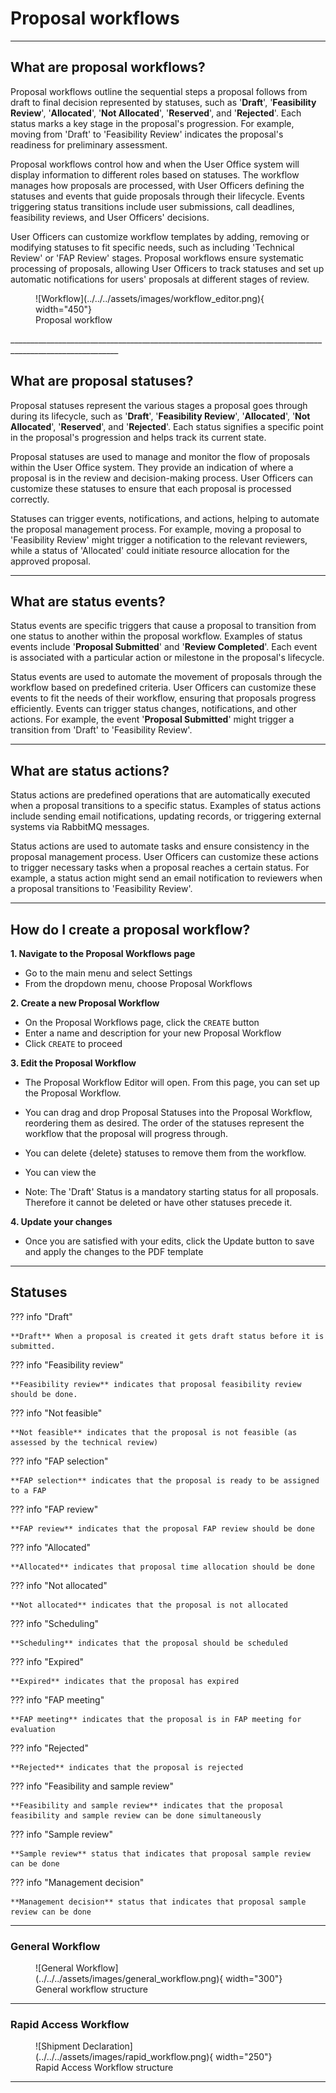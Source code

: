 # Proposal workflows

_________________________________________________________________________________________________________

## What are proposal workflows?

Proposal workflows outline the sequential steps a proposal follows from draft to final decision represented by statuses, such as '**Draft**', '**Feasibility Review**', '**Allocated**', '**Not Allocated**', '**Reserved**', and '**Rejected**'. Each status marks a key stage in the proposal's progression. For example, moving from 'Draft' to 'Feasibility Review' indicates the proposal's readiness for preliminary assessment. 

Proposal workflows control how and when the User Office system will display information to different roles based on statuses. The workflow manages how proposals are processed, with User Officers defining the statuses and events that guide proposals through their lifecycle. Events triggering status transitions include user submissions, call deadlines, feasibility reviews, and User Officers' decisions. 

User Officers can customize workflow templates by adding, removing or modifying statuses to fit specific needs, such as including 'Technical Review' or 'FAP Review' stages. Proposal workflows ensure systematic processing of proposals, allowing User Officers to track statuses and set up automatic notifications for users' proposals at different stages of review.
    
<figure markdown="span">  
        ![Workflow](../../../assets/images/workflow_editor.png){ width="450"}
        <figcaption>Proposal workflow</figcaption>
    </figure>
_________________________________________________________________________________________________________

## What are proposal statuses?

Proposal statuses represent the various stages a proposal goes through during its lifecycle, such as '**Draft**', '**Feasibility Review**', '**Allocated**', '**Not Allocated**', '**Reserved**', and '**Rejected**'. Each status signifies a specific point in the proposal's progression and helps track its current state.

Proposal statuses are used to manage and monitor the flow of proposals within the User Office system. They provide an indication of where a proposal is in the review and decision-making process. User Officers can customize these statuses to ensure that each proposal is processed correctly. 

Statuses can trigger events, notifications, and actions, helping to automate the proposal management process. For example, moving a proposal to 'Feasibility Review' might trigger a notification to the relevant reviewers, while a status of 'Allocated' could initiate resource allocation for the approved proposal.

_________________________________________________________________________________________________________

## What are status events?

Status events are specific triggers that cause a proposal to transition from one status to another within the proposal workflow. Examples of status events include '**Proposal Submitted**' and '**Review Completed**'. Each event is associated with a particular action or milestone in the proposal's lifecycle.

Status events are used to automate the movement of proposals through the workflow based on predefined criteria. User Officers can customize these events to fit the needs of their workflow, ensuring that proposals progress efficiently. Events can trigger status changes, notifications, and other actions. For example, the event '**Proposal Submitted**' might trigger a transition from 'Draft' to 'Feasibility Review'.

_________________________________________________________________________________________________________

## What are status actions?

Status actions are predefined operations that are automatically executed when a proposal transitions to a specific status. Examples of status actions include sending email notifications, updating records, or triggering external systems via RabbitMQ messages.

Status actions are used to automate tasks and ensure consistency in the proposal management process. User Officers can customize these actions to trigger necessary tasks when a proposal reaches a certain status. For example, a status action might send an email notification to reviewers when a proposal transitions to 'Feasibility Review'.

_____________________________________________________________________________________________________

## How do I create a proposal workflow?

**1. Navigate to the Proposal Workflows page**

* Go to the main menu and select Settings
* From the dropdown menu, choose Proposal Workflows

**2. Create a new Proposal Workflow**

* On the Proposal Workflows page, click the `CREATE` button
* Enter a name and description for your new Proposal Workflow
* Click `CREATE` to proceed

**3. Edit the Proposal Workflow**

* The Proposal Workflow Editor will open. From this page, you can set up the Proposal Workflow.
* You can drag and drop Proposal Statuses into the Proposal Workflow, reordering them as desired. The order of the statuses represent the workflow that the proposal will progress through. 
* You can delete {delete} statuses to remove them from the workflow.
* You can view the 


* Note: The 'Draft' Status is a mandatory starting status for all proposals. Therefore it cannot be deleted or have other statuses precede it. 

**4. Update your changes**

* Once you are satisfied with your edits, click the Update button to save and apply the changes to the PDF template

_________________________________________________________________________________________________________

## Statuses

??? info "Draft" 

    **Draft** When a proposal is created it gets draft status before it is submitted.

??? info "Feasibility review" 

    **Feasibility review** indicates that proposal feasibility review should be done.

??? info "Not feasible" 

    **Not feasible** indicates that the proposal is not feasible (as assessed by the technical review)

??? info "FAP selection" 

    **FAP selection** indicates that the proposal is ready to be assigned to a FAP

??? info "FAP review" 

    **FAP review** indicates that the proposal FAP review should be done

??? info "Allocated" 

    **Allocated** indicates that proposal time allocation should be done

??? info "Not allocated" 

    **Not allocated** indicates that the proposal is not allocated

??? info "Scheduling" 

    **Scheduling** indicates that the proposal should be scheduled

??? info "Expired" 

    **Expired** indicates that the proposal has expired

??? info "FAP meeting" 

    **FAP meeting** indicates that the proposal is in FAP meeting for evaluation

??? info "Rejected" 

    **Rejected** indicates that the proposal is rejected

??? info "Feasibility and sample review" 

    **Feasibility and sample review** indicates that the proposal feasibility and sample review can be done simultaneously

??? info "Sample review" 

    **Sample review** status that indicates that proposal sample review can be done

??? info "Management decision" 

    **Management decision** status that indicates that proposal sample review can be done

_________________________________________________________________________________________________________

### General Workflow

<figure markdown="span">  
        ![General Workflow](../../../assets/images/general_workflow.png){ width="300"}
        <figcaption>General workflow structure</figcaption>
    </figure>

_________________________________________________________________________________________________________

### **Rapid Access Workflow**

<figure markdown="span">  
        ![Shipment Declaration](../../../assets/images/rapid_workflow.png){ width="250"}
        <figcaption>Rapid Access Workflow structure</figcaption>
    </figure>

_________________________________________________________________________________________________________
